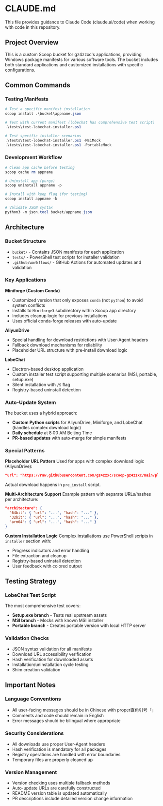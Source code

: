 # CLAUDE.md

This file provides guidance to Claude Code (claude.ai/code) when working with code in this repository.

## Project Overview

This is a custom Scoop bucket for gz4zzxc's applications, providing Windows package manifests for various software tools. The bucket includes both standard applications and customized installations with specific configurations.

## Common Commands

### Testing Manifests
```powershell
# Test a specific manifest installation
scoop install .\bucket\appname.json

# Test with current manifest (lobechat has comprehensive test script)
.\tests\test-lobechat-installer.ps1

# Test specific installer scenarios
.\tests\test-lobechat-installer.ps1 -MsiMock
.\tests\test-lobechat-installer.ps1 -PortableMock
```

### Development Workflow
```powershell
# Clean app cache before testing
scoop cache rm appname

# Uninstall app (purge)
scoop uninstall appname -p

# Install with keep flag (for testing)
scoop install appname -k

# Validate JSON syntax
python3 -m json.tool bucket/appname.json
```

## Architecture

### Bucket Structure
- `bucket/` - Contains JSON manifests for each application
- `tests/` - PowerShell test scripts for installer validation
- `.github/workflows/` - GitHub Actions for automated updates and validation

### Key Applications

**Miniforge (Custom Conda)**
- Customized version that only exposes `conda` (not `python`) to avoid system conflicts
- Installs to `Miniforge3` subdirectory within Scoop app directory
- Includes cleanup logic for previous installations
- Uses official conda-forge releases with auto-update

**AliyunDrive** 
- Special handling for download restrictions with User-Agent headers
- Fallback download mechanisms for reliability
- Placeholder URL structure with pre-install download logic

**LobeChat**
- Electron-based desktop application
- Custom installer test script supporting multiple scenarios (MSI, portable, setup.exe)
- Silent installation with `/S` flag
- Registry-based uninstall detection


### Auto-Update System
The bucket uses a hybrid approach:
- **Custom Python scripts** for AliyunDrive, Miniforge, and LobeChat (handles complex download logic)
- **Daily schedule** at 8:00 AM Beijing Time
- **PR-based updates** with auto-merge for simple manifests

### Special Patterns

**Placeholder URL Pattern**
Used for apps with complex download logic (AliyunDrive):
```json
"url": "https://raw.githubusercontent.com/gz4zzxc/scoop-gz4zzxc/main/placeholder.txt#/aDrive-6.8.7.exe"
```
Actual download happens in `pre_install` script.

**Multi-Architecture Support**
Example pattern with separate URLs/hashes per architecture:
```json
"architecture": {
  "64bit": { "url": "...", "hash": "..." },
  "32bit": { "url": "...", "hash": "..." },
  "arm64": { "url": "...", "hash": "..." }
}
```

**Custom Installation Logic**
Complex installations use PowerShell scripts in `installer` section with:
- Progress indicators and error handling
- File extraction and cleanup
- Registry-based uninstall detection
- User feedback with colored output

## Testing Strategy

### LobeChat Test Script
The most comprehensive test covers:
- **Setup.exe branch** - Tests real upstream assets
- **MSI branch** - Mocks with known MSI installer
- **Portable branch** - Creates portable version with local HTTP server

### Validation Checks
- JSON syntax validation for all manifests
- Download URL accessibility verification
- Hash verification for downloaded assets
- Installation/uninstallation cycle testing
- Shim creation validation

## Important Notes

### Language Conventions
- All user-facing messages should be in Chinese with proper直角引号「」
- Comments and code should remain in English
- Error messages should be bilingual where appropriate

### Security Considerations
- All downloads use proper User-Agent headers
- Hash verification is mandatory for all packages
- Registry operations are handled with error boundaries
- Temporary files are properly cleaned up

### Version Management
- Version checking uses multiple fallback methods
- Auto-update URLs are carefully constructed
- README version table is updated automatically
- PR descriptions include detailed version change information